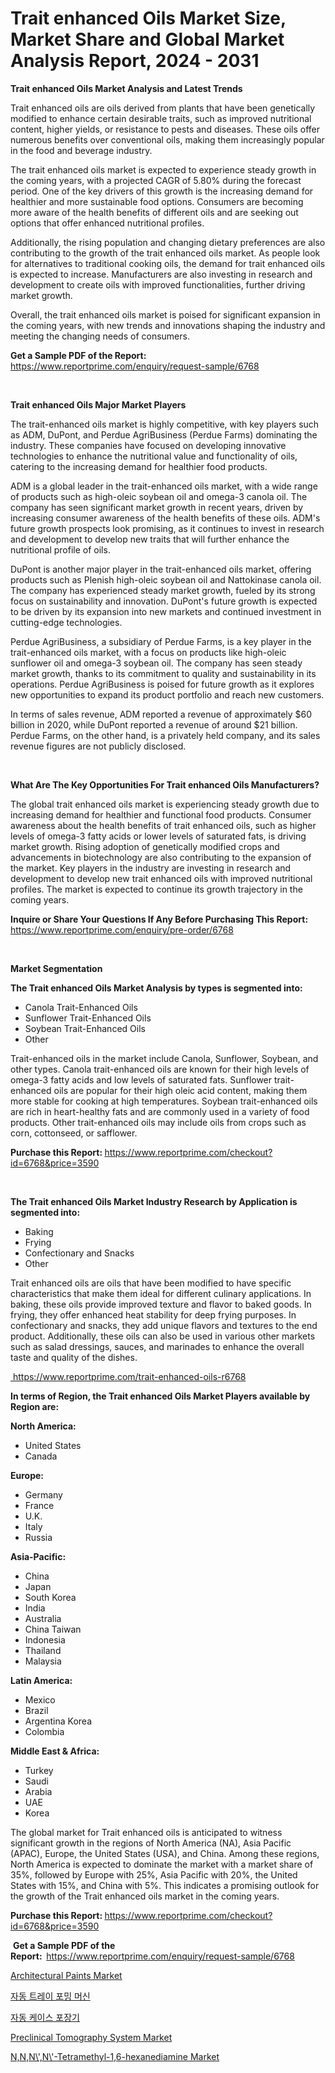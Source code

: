 <p><h1>Trait enhanced Oils Market Size, Market Share and Global Market Analysis Report, 2024 - 2031</h1></p><p><strong>Trait enhanced Oils Market Analysis and Latest Trends</strong></p>
<p><p>Trait enhanced oils are oils derived from plants that have been genetically modified to enhance certain desirable traits, such as improved nutritional content, higher yields, or resistance to pests and diseases. These oils offer numerous benefits over conventional oils, making them increasingly popular in the food and beverage industry.</p><p>The trait enhanced oils market is expected to experience steady growth in the coming years, with a projected CAGR of 5.80% during the forecast period. One of the key drivers of this growth is the increasing demand for healthier and more sustainable food options. Consumers are becoming more aware of the health benefits of different oils and are seeking out options that offer enhanced nutritional profiles.</p><p>Additionally, the rising population and changing dietary preferences are also contributing to the growth of the trait enhanced oils market. As people look for alternatives to traditional cooking oils, the demand for trait enhanced oils is expected to increase. Manufacturers are also investing in research and development to create oils with improved functionalities, further driving market growth.</p><p>Overall, the trait enhanced oils market is poised for significant expansion in the coming years, with new trends and innovations shaping the industry and meeting the changing needs of consumers.</p></p>
<p><strong>Get a Sample PDF of the Report:&nbsp;</strong> <a href="https://www.reportprime.com/enquiry/request-sample/6768">https://www.reportprime.com/enquiry/request-sample/6768</a></p>
<p>&nbsp;</p>
<p><strong>Trait enhanced Oils Major Market Players</strong></p>
<p><p>The trait-enhanced oils market is highly competitive, with key players such as ADM, DuPont, and Perdue AgriBusiness (Perdue Farms) dominating the industry. These companies have focused on developing innovative technologies to enhance the nutritional value and functionality of oils, catering to the increasing demand for healthier food products.</p><p>ADM is a global leader in the trait-enhanced oils market, with a wide range of products such as high-oleic soybean oil and omega-3 canola oil. The company has seen significant market growth in recent years, driven by increasing consumer awareness of the health benefits of these oils. ADM's future growth prospects look promising, as it continues to invest in research and development to develop new traits that will further enhance the nutritional profile of oils.</p><p>DuPont is another major player in the trait-enhanced oils market, offering products such as Plenish high-oleic soybean oil and Nattokinase canola oil. The company has experienced steady market growth, fueled by its strong focus on sustainability and innovation. DuPont's future growth is expected to be driven by its expansion into new markets and continued investment in cutting-edge technologies.</p><p>Perdue AgriBusiness, a subsidiary of Perdue Farms, is a key player in the trait-enhanced oils market, with a focus on products like high-oleic sunflower oil and omega-3 soybean oil. The company has seen steady market growth, thanks to its commitment to quality and sustainability in its operations. Perdue AgriBusiness is poised for future growth as it explores new opportunities to expand its product portfolio and reach new customers.</p><p>In terms of sales revenue, ADM reported a revenue of approximately $60 billion in 2020, while DuPont reported a revenue of around $21 billion. Perdue Farms, on the other hand, is a privately held company, and its sales revenue figures are not publicly disclosed.</p></p>
<p>&nbsp;</p>
<p><strong>What Are The Key Opportunities For Trait enhanced Oils Manufacturers?</strong></p>
<p><p>The global trait enhanced oils market is experiencing steady growth due to increasing demand for healthier and functional food products. Consumer awareness about the health benefits of trait enhanced oils, such as higher levels of omega-3 fatty acids or lower levels of saturated fats, is driving market growth. Rising adoption of genetically modified crops and advancements in biotechnology are also contributing to the expansion of the market. Key players in the industry are investing in research and development to develop new trait enhanced oils with improved nutritional profiles. The market is expected to continue its growth trajectory in the coming years.</p></p>
<p><strong>Inquire or Share Your Questions If Any Before Purchasing This Report:</strong> <a href="https://www.reportprime.com/enquiry/pre-order/6768">https://www.reportprime.com/enquiry/pre-order/6768</a></p>
<p>&nbsp;</p>
<p><strong>Market Segmentation</strong></p>
<p><strong>The Trait enhanced Oils Market Analysis by types is segmented into:</strong></p>
<p><ul><li>Canola Trait-Enhanced Oils</li><li>Sunflower Trait-Enhanced Oils</li><li>Soybean Trait-Enhanced Oils</li><li>Other</li></ul></p>
<p><p>Trait-enhanced oils in the market include Canola, Sunflower, Soybean, and other types. Canola trait-enhanced oils are known for their high levels of omega-3 fatty acids and low levels of saturated fats. Sunflower trait-enhanced oils are popular for their high oleic acid content, making them more stable for cooking at high temperatures. Soybean trait-enhanced oils are rich in heart-healthy fats and are commonly used in a variety of food products. Other trait-enhanced oils may include oils from crops such as corn, cottonseed, or safflower.</p></p>
<p><strong>Purchase this Report:&nbsp;</strong><a href="https://www.reportprime.com/checkout?id=6768&price=3590">https://www.reportprime.com/checkout?id=6768&price=3590</a></p>
<p>&nbsp;</p>
<p><strong>The Trait enhanced Oils Market Industry Research by Application is segmented into:</strong></p>
<p><ul><li>Baking</li><li>Frying</li><li>Confectionary and Snacks</li><li>Other</li></ul></p>
<p><p>Trait enhanced oils are oils that have been modified to have specific characteristics that make them ideal for different culinary applications. In baking, these oils provide improved texture and flavor to baked goods. In frying, they offer enhanced heat stability for deep frying purposes. In confectionary and snacks, they add unique flavors and textures to the end product. Additionally, these oils can also be used in various other markets such as salad dressings, sauces, and marinades to enhance the overall taste and quality of the dishes.</p></p>
<p><a href="https://www.reportprime.com/trait-enhanced-oils-r6768">&nbsp;https://www.reportprime.com/trait-enhanced-oils-r6768</a></p>
<p><strong>In terms of Region, the Trait enhanced Oils Market Players available by Region are:</strong></p>
<p>
    <p> <strong> North America: </strong>
        <ul>
            <li>United States</li>
            <li>Canada</li>
        </ul>
        </p> 
    <p> <strong> Europe: </strong>
        <ul>
            <li>Germany</li>
            <li>France</li>
            <li>U.K.</li>
            <li>Italy</li>
            <li>Russia</li>
        </ul>
        </p> 
    <p> <strong> Asia-Pacific: </strong>
        <ul>
            <li>China</li>
            <li>Japan</li>
            <li>South Korea</li>
            <li>India</li>
            <li>Australia</li>
            <li>China Taiwan</li>
            <li>Indonesia</li>
            <li>Thailand</li>
            <li>Malaysia</li>
        </ul>
        </p> 
    <p> <strong> Latin America: </strong>
        <ul>
            <li>Mexico</li>
            <li>Brazil</li>
            <li>Argentina Korea</li>
            <li>Colombia</li>
        </ul>
        </p> 
    <p> <strong> Middle East & Africa: </strong>
        <ul>
            <li>Turkey</li>
            <li>Saudi</li>
            <li>Arabia</li>
            <li>UAE</li>
            <li>Korea</li>
        </ul>
    </p>
    </p>
<p><p>The global market for Trait enhanced oils is anticipated to witness significant growth in the regions of North America (NA), Asia Pacific (APAC), Europe, the United States (USA), and China. Among these regions, North America is expected to dominate the market with a market share of 35%, followed by Europe with 25%, Asia Pacific with 20%, the United States with 15%, and China with 5%. This indicates a promising outlook for the growth of the Trait enhanced oils market in the coming years.</p></p>
<p><strong>Purchase this Report: </strong><a href="https://www.reportprime.com/checkout?id=6768&price=3590">https://www.reportprime.com/checkout?id=6768&price=3590</a></p>
<p>&nbsp;<strong>Get a Sample PDF of the Report:&nbsp;&nbsp;</strong><a href="https://www.reportprime.com/enquiry/request-sample/6768">https://www.reportprime.com/enquiry/request-sample/6768</a></p>
<p><strong></strong></p>
<p><p><a href="https://medium.com/@danibram100_64069/architectural-paints-market-a-global-and-regional-analysis-2024-2031-9273cb0e073d">Architectural Paints Market</a></p><p><a href="https://medium.com/@thanhlieme24/%EC%9E%90%EB%8F%99-%ED%8A%B8%EB%A0%88%EC%9D%B4-%ED%98%95%EC%84%B1-%EA%B8%B0%EA%B8%B0-%EC%8B%9C%EC%9E%A5-%EA%B7%9C%EB%AA%A8-%EB%B0%8F-%EC%A0%90%EC%9C%A0%EC%9C%A8-%EB%B6%84%EC%84%9D-%EC%84%B1%EC%9E%A5-%EB%8F%99%ED%96%A5-%EB%B0%8F-%EC%98%88%EC%B8%A1-2024-2031-ea3faa0769d6">자동 트레이 포밍 머신</a></p><p><a href="https://medium.com/@thanhlieme24/%EC%8B%9C%EC%9E%A5-%EC%98%88%EC%B8%A1-%EA%B8%80%EB%A1%9C%EB%B2%8C-%EC%9E%90%EB%8F%99-%EC%BC%80%EC%9D%B4%EC%8A%A4-%ED%8F%AC%EC%9E%A5-%EA%B8%B0%EA%B3%84-%EB%8F%99%ED%96%A5-%EB%B0%8F-%EC%98%81%ED%96%A5-%EB%B6%84%EC%84%9D-2024-2031-%EC%A0%81%EC%9A%A9-%EB%B6%84%EC%95%BC-%EC%8B%9D%ED%92%88-%EC%82%B0%EC%97%85-%EC%9D%98%EC%95%BD%ED%92%88-%EC%82%B0%EC%97%85-%ED%99%94%EC%9E%A5%ED%92%88-%EC%82%B0%EC%97%85-%EA%B8%B0%ED%83%80-%EC%82%B0%EC%97%85-%EB%B0%8F-%EC%9C%A0%ED%98%95-v-ffs-f2fce846f56f">자동 케이스 포장기</a></p><p><a href="https://issuu.com/reportprime-2/docs/preclinical-tomography-system-market-size-2030.ppt">Preclinical Tomography System Market</a></p><p><a href="https://medium.com/@danibram100_64069/global-n-n-n-n-tetramethyl-1-6-hexanediamine-market-size-share-analysis-by-product-type-by-cdf848e67d7d">N,N,N\',N\'-Tetramethyl-1,6-hexanediamine Market</a></p></p>